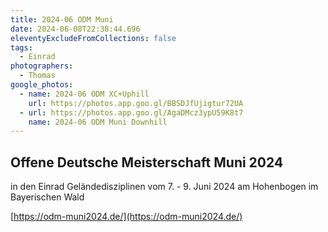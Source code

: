 ```yaml
---
title: 2024-06 ODM Muni
date: 2024-06-08T22:38:44.696
eleventyExcludeFromCollections: false
tags:
  - Einrad
photographers:
  - Thomas
google_photos:
  - name: 2024-06 ODM XC+Uphill
    url: https://photos.app.goo.gl/BBSDJfUjigtur72UA
  - url: https://photos.app.goo.gl/AgaDMcz3ypU59K8t7
    name: 2024-06 ODM Muni Downhill
---
```

## Offene Deutsche Meisterschaft Muni 2024

in den Einrad Geländedisziplinen vom 7. - 9. Juni 2024 am Hohenbogen im Bayerischen Wald

[https://odm-muni2024.de/](https://odm-muni2024.de/)
